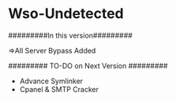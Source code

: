 # Wso-Undetected

#########In this version#########

=>All Server Bypass Added

######### TO-DO on Next Version #########
* Advance Symlinker 
* Cpanel & SMTP Cracker

